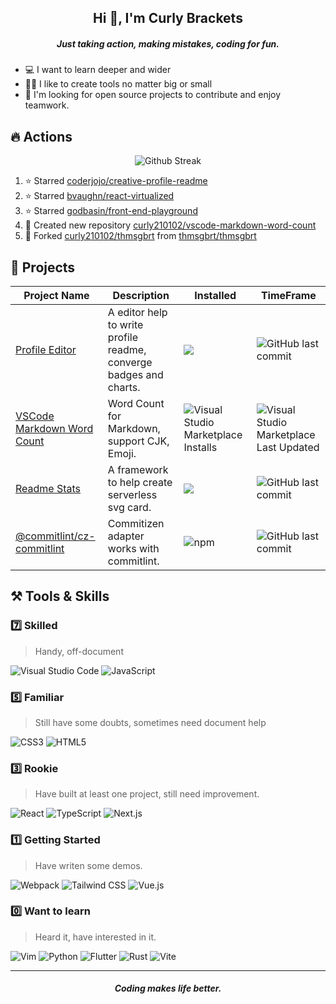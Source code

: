 <h2 align="center">Hi 👋, I'm Curly Brackets</h2>
<h5 align="center">Just taking action, making mistakes, coding for fun.</h5>

- 💻 I want to learn deeper and wider
- 👨‍🍳‍ I like to create tools no matter big or small
- 🤗 I'm looking for open source projects to contribute and enjoy teamwork.

## 🔥 Actions

<p align="center">
<img src="https://github-readme-streak-stats.herokuapp.com/?user=curly210102&theme=highcontrast&fire=df3434&hide_border=true" alt="Github Streak"/>
</p>

<!--RECENT_ACTIVITY:start-->
1. ⭐ Starred [coderjojo/creative-profile-readme](https://github.com/coderjojo/creative-profile-readme)
2. ⭐ Starred [bvaughn/react-virtualized](https://github.com/bvaughn/react-virtualized)
3. ⭐ Starred [godbasin/front-end-playground](https://github.com/godbasin/front-end-playground)
4. 📔 Created new repository [curly210102/vscode-markdown-word-count](https://github.com/curly210102/vscode-markdown-word-count)
5. 🔱 Forked [curly210102/thmsgbrt](https://github.com/curly210102/thmsgbrt) from [thmsgbrt/thmsgbrt](https://github.com/thmsgbrt/thmsgbrt)
<!--RECENT_ACTIVITY:end-->
## 🎥 Projects


| Project Name | Description | Installed | TimeFrame
| --- | --- | --- | --- |
| [Profile Editor](https://github.com/curly210102/profile-editor) | A editor help to write profile readme, converge badges and charts. | ![](https://badges.pufler.dev/visits/curly210102/profile-editor?style=flat-square&color=090&label=Repo%20Visited) | ![GitHub last commit](https://img.shields.io/github/last-commit/curly210102/profile-editor?style=flat-square&color=ffbc00)
| [VSCode Markdown Word Count](https://marketplace.visualstudio.com/items?itemName=CurlyBrackets.markdown-word-count) | Word Count for Markdown, support CJK, Emoji. |![Visual Studio Marketplace Installs](https://img.shields.io/visual-studio-marketplace/i/curlybrackets.markdown-word-count?color=090&style=flat-square) | ![Visual Studio Marketplace Last Updated](https://img.shields.io/visual-studio-marketplace/last-updated/CurlyBrackets.markdown-word-count?color=ffbc00&style=flat-square)
| [Readme Stats](https://github.com/curly210102/readme-stats) | A framework to help create serverless svg card. | ![](https://badges.pufler.dev/visits/curly210102/readme-stats?style=flat-square&color=090&label=Repo%20Visited) | ![GitHub last commit](https://img.shields.io/github/last-commit/curly210102/readme-stats?style=flat-square&color=ffbc00)
| [@commitlint/cz-commitlint](https://www.npmjs.com/package/@commitlint/cz-commitlint) | Commitizen adapter works with commitlint. | ![npm](https://img.shields.io/npm/dw/@commitlint/cz-commitlint?color=090&style=flat-square) | ![GitHub last commit](https://img.shields.io/github/last-commit/curly210102/commitlint?color=ffbc00&style=flat-square)

## :hammer_and_pick: Tools & Skills

### 7️⃣ Skilled
> Handy, off-document

![Visual Studio Code](https://img.shields.io/badge/VSCode-143?style=for-the-badge&logo=visualstudiocode&color=007ACC&logoColor=fff) 
![JavaScript](https://img.shields.io/badge/JavaScript-143?style=for-the-badge&logo=javascript&color=F7DF1E&logoColor=000)

### 5️⃣ Familiar
> Still have some doubts, sometimes need document help

![CSS3](https://img.shields.io/badge/CSS3-143?style=for-the-badge&logo=css3&color=1572B6&logoColor=fff) 
![HTML5](https://img.shields.io/badge/HTML5-143?style=for-the-badge&logo=html5&color=E34F26&logoColor=fff)
### 3️⃣ Rookie
> Have built at least one project, still need improvement.

![React](https://img.shields.io/badge/React-143?style=for-the-badge&logo=react&color=61DAFB&logoColor=000)
![TypeScript](https://img.shields.io/badge/TypeScript-143?style=for-the-badge&logo=typescript&color=3178C6&logoColor=fff)
![Next.js](https://img.shields.io/badge/Next.js-143?style=for-the-badge&logo=nextdotjs&color=000000&logoColor=fff)
### 1️⃣ Getting Started
> Have writen some demos.

![Webpack](https://img.shields.io/badge/Webpack-143?style=for-the-badge&logo=webpack&color=8DD6F9&logoColor=000)
![Tailwind CSS](https://img.shields.io/badge/Tailwind%20CSS-143?style=for-the-badge&logo=tailwindcss&color=38B2AC&logoColor=000)
![Vue.js](https://img.shields.io/badge/Vue.js-143?style=for-the-badge&logo=vuedotjs&color=4FC08D&logoColor=000)
### 0️⃣ Want to learn
> Heard it, have interested in it.

![Vim](https://img.shields.io/badge/Vim-143?style=for-the-badge&logo=vim&color=019733&logoColor=fff)
![Python](https://img.shields.io/badge/Python-143?style=for-the-badge&logo=python&color=3776AB&logoColor=fff)
![Flutter](https://img.shields.io/badge/Flutter-143?style=for-the-badge&logo=flutter&color=02569B&logoColor=fff)
![Rust](https://img.shields.io/badge/Rust-143?style=for-the-badge&logo=rust&color=000000&logoColor=fff)
![Vite](https://img.shields.io/badge/Vite-143?style=for-the-badge&logo=vite&color=646CFF&logoColor=fff)

<hr />
<h5 align="center">Coding makes life better.</h5>
